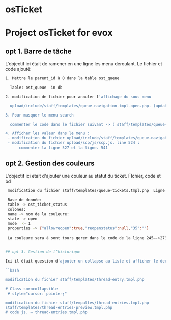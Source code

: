 # osTicket
# Project osTicket for evox

## opt 1. Barre de tâche

  L'objectif ici était de ramener en une ligne les menu deroulant.
  Le fichier et code ajouté:
  ```bash
  1. Mettre le parent_id à 0 dans la table ost_queue

    Table: ost_queue  in db

  2. modification de fichier pour annuler l'affichage du sous menu

    upload/include/staff/templates/queue-navigation-tmpl-open.php. (update code)

  3. Pour masquer le menu search

    commenter le code dans le fichier suivant -> ( staff/templates/queue-savedsearches-nav.tmpl.php )

  4. Afficher les valeur dans le menu :
   - modification du fichier upload/include/staff/templates/queue-navigation-tmpl-open.php.
   - modification du fichier upload/scp/js/scp.js. line 524 :
        commenter la ligne 527 et la ligne. 541
```

## opt 2. Gestion des couleurs
   L'objectif ici etait d'ajouter une couleur au statut du ticket.
   FIchier, code et bd
   ```bash
    modification du fichier staff/templates/queue-tickets.tmpl.php  Ligne 245—->273
    
    Base de donnée:
    table -> ost_ticket_status
    colones:
    name -> nom de la couleure:
    state -> open
    mode  -> 1
    properties -> {"allowreopen":true,"reopenstatus":null,"35":""}
    
    La couleure sera à sont tours gerer dans le code de la ligne 245—->273 dans le fichier staff/templates/queue-tickets.tmpl.php```
    
    
## opt 3. Gestion de l’historique

  Ici il était question d'ajouter un collapse au liste et afficher le dernié:
  
  ``bash
  
  modification du fichier staff/templates/thread-entry.tmpl.php
	
  # Class sorocollapsible
	# style="cursor: pointer;"

  modification du fichier staff/tempaltes/thread-entries.tmpl.php	
  staff/templates/thread-entries-preview.tmpl.php
  # code js. — thread-entries.tmpl.php

  

```
